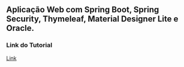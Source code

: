 ##  Aplicação Web com Spring Boot, Spring Security, Thymeleaf, Material Designer Lite e Oracle.

### Link do Tutorial

[Link](http://www.ciceroednilson.com.br/criando-uma-aplicacao-web-com-spring-boot-thymeleaf-material-designer-lite-e-oracle-parte-1-introducao/)
